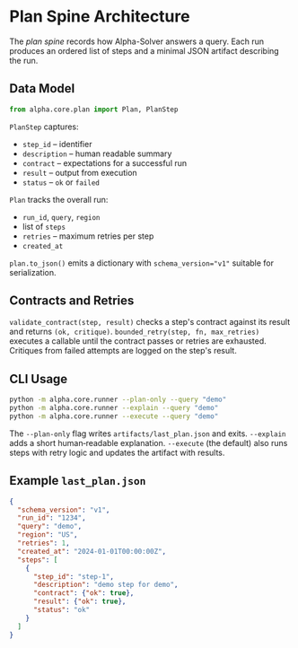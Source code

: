 # Plan Spine Architecture

The *plan spine* records how Alpha-Solver answers a query.  Each run produces
an ordered list of steps and a minimal JSON artifact describing the run.

## Data Model

```python
from alpha.core.plan import Plan, PlanStep
```

`PlanStep` captures:

* `step_id` – identifier
* `description` – human readable summary
* `contract` – expectations for a successful run
* `result` – output from execution
* `status` – `ok` or `failed`

`Plan` tracks the overall run:

* `run_id`, `query`, `region`
* list of `steps`
* `retries` – maximum retries per step
* `created_at`

`plan.to_json()` emits a dictionary with `schema_version="v1"` suitable for
serialization.

## Contracts and Retries

`validate_contract(step, result)` checks a step's contract against its result
and returns `(ok, critique)`.  `bounded_retry(step, fn, max_retries)` executes a
callable until the contract passes or retries are exhausted.  Critiques from
failed attempts are logged on the step's result.

## CLI Usage

```bash
python -m alpha.core.runner --plan-only --query "demo"
python -m alpha.core.runner --explain --query "demo"
python -m alpha.core.runner --execute --query "demo"
```

The `--plan-only` flag writes `artifacts/last_plan.json` and exits.  `--explain`
adds a short human‑readable explanation.  `--execute` (the default) also runs
steps with retry logic and updates the artifact with results.

## Example `last_plan.json`

```json
{
  "schema_version": "v1",
  "run_id": "1234",
  "query": "demo",
  "region": "US",
  "retries": 1,
  "created_at": "2024-01-01T00:00:00Z",
  "steps": [
    {
      "step_id": "step-1",
      "description": "demo step for demo",
      "contract": {"ok": true},
      "result": {"ok": true},
      "status": "ok"
    }
  ]
}
```
